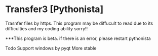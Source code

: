 # Transfer3 [Pythonista]

Trasnfer files by https.
This program may be diffucult to read due to its difficulties and my coding ability sorry!!

***This program is beta.
if there is an error, please restart pythonista

Todo
Support windows by pyqt
More stable
